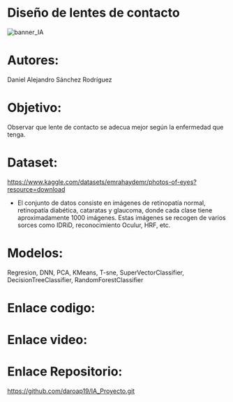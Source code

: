 # Diseño de lentes de contacto
![banner_IA](https://github.com/daroap19/IA_Proyecto/assets/131118045/3099634e-7ba6-44d4-93e7-52fe4d07f8dc)
# Autores: 
Daniel Alejandro Sánchez Rodríguez
# Objetivo: 
Observar que lente de contacto se adecua mejor según la enfermedad que tenga.
# Dataset: 
https://www.kaggle.com/datasets/emrahaydemr/photos-of-eyes?resource=download
* El conjunto de datos consiste en imágenes de retinopatía normal, retinopatía diabética, cataratas y glaucoma, donde cada clase tiene aproximadamente 1000 imágenes. Estas imágenes se recogen de varios sorces como IDRiD, reconocimiento Oculur, HRF, etc.
# Modelos: 
Regresion, DNN, PCA, KMeans, T-sne, SuperVectorClassifier, DecisionTreeClassifier, RandomForestClassifier
# Enlace codigo:

# Enlace video:

# Enlace Repositorio: 
https://github.com/daroap19/IA_Proyecto.git 
